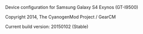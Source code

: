 Device configuration for Samsung Galaxy S4 Exynos (GT-I9500)

Copyright 2014, The CyanogenMod Project / GearCM

Current build version: 20150102 (Stable)
